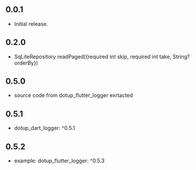 ## 0.0.1

* Initial release.

## 0.2.0

* SqLiteRepository readPaged({required int skip, required int take, String? orderBy})

## 0.5.0

* source code from dotup_flutter_logger exrtacted

## 0.5.1

* dotup_dart_logger: ^0.5.1

## 0.5.2

* example: dotup_flutter_logger: ^0.5.3